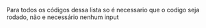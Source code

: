 Para todos os códigos dessa lista so é necessario que o codigo seja rodado, não e necessário nenhum input
